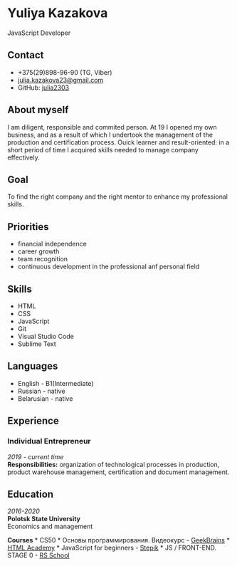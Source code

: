# Yuliya Kazakova
JavaScript Developer
## Contact
  * +375(29)898-96-90 (TG, Viber)
  * <julia.kazakova23@gmail.com>
  * GitHub: [julia2303](https://github.com/Julia2303)

## About myself
I am diligent, responsible and commited person. At 19 I opened my own business, and as a result of which I undertook the management of the production and certification process. Ouick learner and result-oriented: in a short period of time I acquired skills needed to manage company effectively.
## Goal
To find the right company and the right mentor to enhance my professional skills.
## Priorities
  * financial independence
  * career growth
  * team recognition
  * continuous development in the professional anf personal field

## Skills
  * HTML
  * CSS
  * JavaScript
  * Git
  * Visual Studio Code
  * Sublime Text

## Languages
  * English - B1(Intermediate)
  * Russian - native
  * Belarusian - native
  
  ## Experience
  ### Individual Entrepreneur
  *2019 - current time*  
  **Responsibilities:** organization of technological processes in production, product warehouse management, certification and document management. 

  ## Education
  *2016-2020*  
  **Polotsk State University**  
  Economics and management  
  
  **Courses**
    * CS50
    * Основы программирования. Видеокурс - [GeekBrains](https://gb.ru/courses/754)
    * [HTML Academy](https://htmlacademy.ru/courses)
    * JavaScript for beginners - [Stepik](https://stepik.org/course/2223/syllabus?auth=registration)
    * JS / FRONT-END. STAGE 0 - [RS School](https://rs.school/js-stage0/)